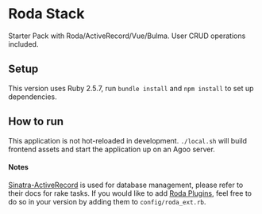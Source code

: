 # Roda Stack
Starter Pack with Roda/ActiveRecord/Vue/Bulma. User CRUD operations included.

## Setup
This version uses Ruby 2.5.7, run `bundle install` and `npm install` to set up dependencies.

## How to run
This application is not hot-reloaded in development. `./local.sh` will build frontend assets and start the application up on an Agoo server.

#### Notes
[Sinatra-ActiveRecord](https://github.com/sinatra-activerecord/sinatra-activerecord) is used for database management, please refer to their docs for rake tasks. If you would like to add [Roda Plugins](https://roda.jeremyevans.net/documentation.html#plugins), feel free to do so in your version by adding them to `config/roda_ext.rb`.
